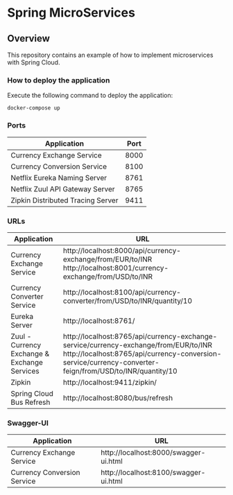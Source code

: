 # Spring MicroServices

## Overview
This repository contains an example of how to implement microservices with Spring Cloud.

### How to deploy the application
Execute the following command to deploy the application:

`docker-compose up`

### Ports

|     Application       |     Port          |
| ------------- | ------------- |
| Currency Exchange Service | 8000 |
| Currency Conversion Service | 8100 |
| Netflix Eureka Naming Server | 8761 |
| Netflix Zuul API Gateway Server | 8765 |
| Zipkin Distributed Tracing Server | 9411 |


### URLs

|     Application       |     URL          |
| ------------- | ------------- |
| Currency Exchange Service | http://localhost:8000/api/currency-exchange/from/EUR/to/INR http://localhost:8001/currency-exchange/from/USD/to/INR|
| Currency Converter Service | http://localhost:8100/api/currency-converter/from/USD/to/INR/quantity/10|
| Eureka Server | http://localhost:8761/|
| Zuul - Currency Exchange & Exchange Services | http://localhost:8765/api/currency-exchange-service/currency-exchange/from/EUR/to/INR http://localhost:8765/api/currency-conversion-service/currency-converter-feign/from/USD/to/INR/quantity/10|
| Zipkin | http://localhost:9411/zipkin/ |
| Spring Cloud Bus Refresh | http://localhost:8080/bus/refresh |

### Swagger-UI

|     Application       |     URL         |
| ------------- | ------------- |
| Currency Exchange Service | http://localhost:8000/swagger-ui.html |
| Currency Conversion Service | http://localhost:8100/swagger-ui.html |
